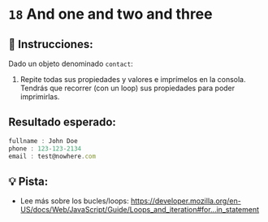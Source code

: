 # `18` And one and two and three

## 📝 Instrucciones:

Dado un objeto denominado `contact`:

1. Repite todas sus propiedades y valores e imprímelos en la consola. Tendrás que recorrer (con un loop) sus propiedades para poder imprimirlas.

## Resultado esperado:

```js
fullname : John Doe
phone : 123-123-2134
email : test@nowhere.com
```

## 💡 Pista:

+ Lee más sobre los bucles/loops: https://developer.mozilla.org/en-US/docs/Web/JavaScript/Guide/Loops_and_iteration#for...in_statement